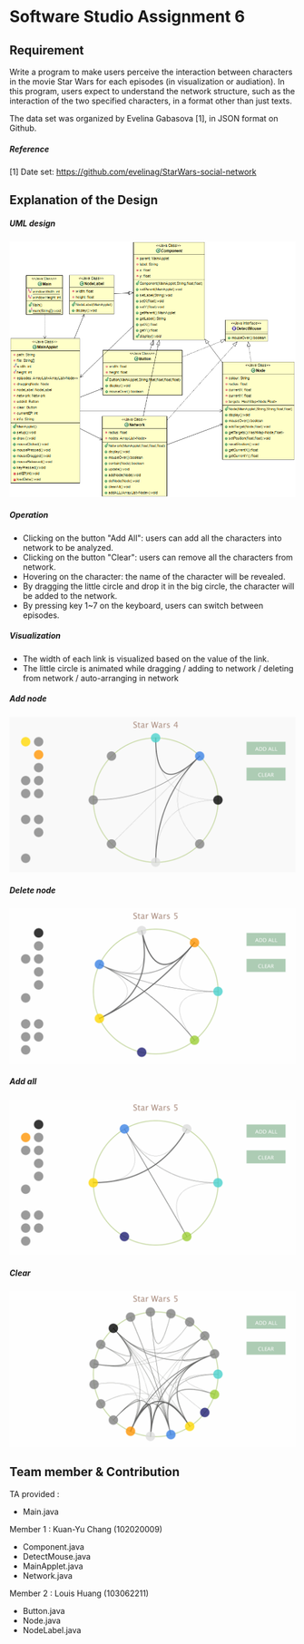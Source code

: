 # Software Studio Assignment 6

## Requirement
Write a program to make users perceive the interaction between characters in the movie Star Wars for each episodes (in visualization or audiation). In this program, users expect to understand the network structure, such as the interaction of the two specified characters, in a format other than just texts.
  
  The data set was organized by Evelina Gabasova [1], in JSON format on Github.
  
  
##### Reference
  
[1] Date set: https://github.com/evelinag/StarWars-social-network

## Explanation of the Design

  
##### UML design
  
![UML](/pic/model.png)

  
##### Operation
  
+ Clicking on the button "Add All": users can add all the characters into network to be analyzed.
+ Clicking on the button "Clear": users can remove all the characters from network.
+ Hovering on the character: the name of the character will be revealed.
+ By dragging the little circle and drop it in the big circle, the character will be added to the network.
+ By pressing key 1~7 on the keyboard, users can switch between episodes.

  
##### Visualization
  
+ The width of each link is visualized based on the value of the link.
+ The little circle is animated while dragging / adding to network / deleting from network / auto-arranging in network

  
##### Add node
  
![Add node](/pic/Add.gif)

  
##### Delete node
  
![Delete node](/pic/Delete.gif)

  
##### Add all
  
![Add all](/pic/AddAll.gif)

  
##### Clear
  
![Clear](/pic/Clear.gif)

## Team member & Contribution

TA provided :
+ Main.java

Member 1 : Kuan-Yu Chang (102020009)
+ Component.java
+ DetectMouse.java
+ MainApplet.java
+ Network.java

Member 2 : Louis Huang (103062211)
+ Button.java
+ Node.java
+ NodeLabel.java
